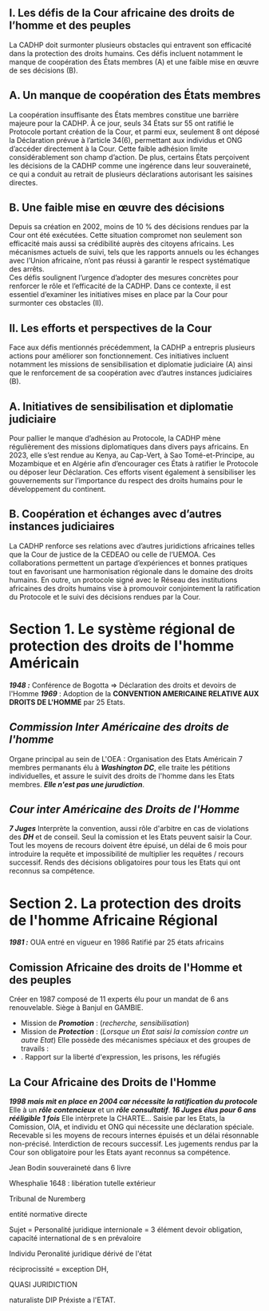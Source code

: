 ## I. Les défis de la Cour africaine des droits de l’homme et des peuples  
  
La CADHP doit surmonter plusieurs obstacles qui entravent son efficacité dans la protection des droits humains. Ces défis incluent notamment le manque de coopération des États membres (A) et une faible mise en œuvre de ses décisions (B).  
  
## A. Un manque de coopération des États membres  
  
La coopération insuffisante des États membres constitue une barrière majeure pour la CADHP. À ce jour, seuls 34 États sur 55 ont ratifié le Protocole portant création de la Cour, et parmi eux, seulement 8 ont déposé la Déclaration prévue à l’article 34(6), permettant aux individus et ONG d’accéder directement à la Cour. Cette faible adhésion limite considérablement son champ d’action. De plus, certains États perçoivent les décisions de la CADHP comme une ingérence dans leur souveraineté, ce qui a conduit au retrait de plusieurs déclarations autorisant les saisines directes.  
  
## B. Une faible mise en œuvre des décisions  
  
Depuis sa création en 2002, moins de 10 % des décisions rendues par la Cour ont été exécutées. Cette situation compromet non seulement son efficacité mais aussi sa crédibilité auprès des citoyens africains. Les mécanismes actuels de suivi, tels que les rapports annuels ou les échanges avec l’Union africaine, n’ont pas réussi à garantir le respect systématique des arrêts.  
Ces défis soulignent l’urgence d’adopter des mesures concrètes pour renforcer le rôle et l’efficacité de la CADHP. Dans ce contexte, il est essentiel d’examiner les initiatives mises en place par la Cour pour surmonter ces obstacles (II).  
  
## II. Les efforts et perspectives de la Cour  
  
Face aux défis mentionnés précédemment, la CADHP a entrepris plusieurs actions pour améliorer son fonctionnement. Ces initiatives incluent notamment les missions de sensibilisation et diplomatie judiciaire (A) ainsi que le renforcement de sa coopération avec d’autres instances judiciaires (B).  
  
## A. Initiatives de sensibilisation et diplomatie judiciaire  
  
Pour pallier le manque d’adhésion au Protocole, la CADHP mène régulièrement des missions diplomatiques dans divers pays africains. En 2023, elle s’est rendue au Kenya, au Cap-Vert, à Sao Tomé-et-Principe, au Mozambique et en Algérie afin d’encourager ces États à ratifier le Protocole ou déposer leur Déclaration. Ces efforts visent également à sensibiliser les gouvernements sur l’importance du respect des droits humains pour le développement du continent.  
  
## B. Coopération et échanges avec d’autres instances judiciaires  
  
La CADHP renforce ses relations avec d’autres juridictions africaines telles que la Cour de justice de la CEDEAO ou celle de l’UEMOA. Ces collaborations permettent un partage d’expériences et bonnes pratiques tout en favorisant une harmonisation régionale dans le domaine des droits humains. En outre, un protocole signé avec le Réseau des institutions africaines des droits humains vise à promouvoir conjointement la ratification du Protocole et le suivi des décisions rendues par la Cour.


# Section 1. Le système régional de protection des droits de l'homme Américain
***1948 :*** Conférence de Bogotta => Déclaration des droits et devoirs de l'Homme
***1969*** : Adoption de la **CONVENTION AMERICAINE RELATIVE AUX DROITS DE L'HOMME** par 25 Etats.
## ***Commission Inter Américaine des droits de l'homme***
Organe principal au sein de L'OEA : Organisation des Etats Américain
7 membres permanants élu à ***Washington DC***, elle traite les pétitions individuelles, et assure le suivit des droits de l'homme dans les Etats membres. ***Elle n'est pas une jurudiction***.
## ***Cour inter Américaine des Droits de l'Homme***
***7 Juges*** 
Interprète la convention, aussi rôle d'arbitre en cas de violations des ***DH*** et de conseil.
Seul la comission et les Etats peuvent saisir la Cour.
Tout les moyens de recours doivent être épuisé, un délai de 6 mois pour introduire la requête et impossibilité de multiplier les requêtes / recours successif.
Rends des décisions obligatoires pour tous les Etats qui ont reconnus sa compétence.
# Section 2. La protection des droits de l'homme Africaine Régional
***1981 :*** OUA entré en vigueur en 1986 Ratifié par 25 états africains
## Comission Africaine des droits de l'Homme et des peuples
Créer en 1987 composé de 11 experts élu pour un mandat de 6 ans renouvelable.
Siège à Banjul en GAMBIE.
- Mission de ***Promotion*** : (*recherche, sensibilisation*)
- Mission de ***Protection*** : (*Lorsque un Etat saisi la comission contre un autre Etat*)
Elle possède des mécanismes spéciaux et des groupes de travails :
- . Rapport sur la liberté d'expression, les prisons, les réfugiés
## La Cour Africaine des Droits de l'Homme
***1998 mais mit en place en 2004 car nécessite la ratification du protocole***
Elle à un ***rôle contencieux*** et un ***rôle consultatif***.
***16 Juges élus pour 6 ans rééligible 1 fois***
Elle intèrprete la CHARTE...
Saisie par les Etats, la Comission, OIA, et individu et ONG qui nécessite une déclaration spéciale.
Recevable si les moyens de recours internes épuisés et un délai résonnable non-précisé.
Interdiction de recours successif.
Les jugements rendus par la Cour son obligatoire pour les Etats ayant reconnus sa compétence.

Jean Bodin souveraineté dans 6 livre

Whesphalie 1648 : libération tutelle extérieur

Tribunal de Nuremberg

entité normative directe 

Sujet = Personalité juridique internionale = 3 élément devoir obligation, capacité international de s en prévaloire

Individu Peronalité juridique dérivé de l'état

réciprocissité = exception DH,

QUASI JURIDICTION

naturaliste DIP Préxiste a l'ETAT.




